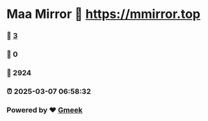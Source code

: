 # Maa Mirror :link: https://mmirror.top 
### :page_facing_up: [3](https://mmirror.top/tag.html) 
### :speech_balloon: 0 
### :hibiscus: 2924 
### :alarm_clock: 2025-03-07 06:58:32 
### Powered by :heart: [Gmeek](https://github.com/Meekdai/Gmeek)

